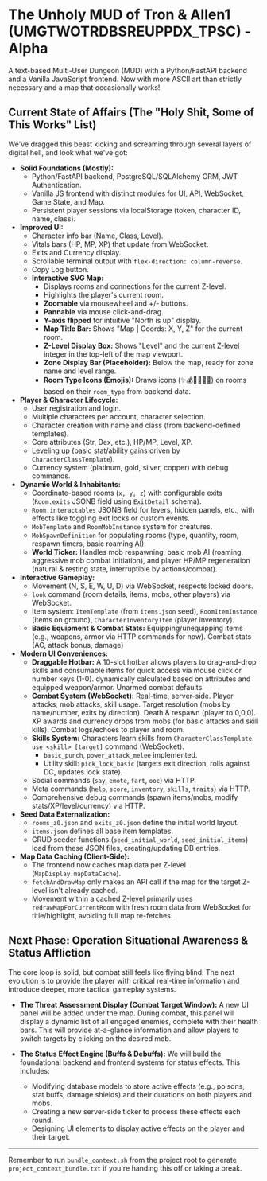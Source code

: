 # The Unholy MUD of Tron & Allen1 (UMGTWOTRDBSREUPPDX_TPSC) - Alpha

A text-based Multi-User Dungeon (MUD) with a Python/FastAPI backend and a Vanilla JavaScript frontend. Now with more ASCII art than strictly necessary and a map that occasionally works!

## Current State of Affairs (The "Holy Shit, Some of This Works" List)

We've dragged this beast kicking and screaming through several layers of digital hell, and look what we've got:

*   **Solid Foundations (Mostly):**
    *   Python/FastAPI backend, PostgreSQL/SQLAlchemy ORM, JWT Authentication.
    *   Vanilla JS frontend with distinct modules for UI, API, WebSocket, Game State, and Map.
    *   Persistent player sessions via localStorage (token, character ID, name, class).
*   **Improved UI:**
    *   Character info bar (Name, Class, Level).
    *   Vitals bars (HP, MP, XP) that update from WebSocket.
    *   Exits and Currency display.
    *   Scrollable terminal output with `flex-direction: column-reverse`.
    *   Copy Log button.
    *   **Interactive SVG Map:**
        *   Displays rooms and connections for the current Z-level.
        *   Highlights the player's current room.
        *   **Zoomable** via mousewheel and +/- buttons.
        *   **Pannable** via mouse click-and-drag.
        *   **Y-axis flipped** for intuitive "North is up" display.
        *   **Map Title Bar:** Shows "Map | Coords: X, Y, Z" for the current room.
        *   **Z-Level Display Box:** Shows "Level" and the current Z-level integer in the top-left of the map viewport.
        *   **Zone Display Bar (Placeholder):** Below the map, ready for zone name and level range.
        *   **Room Type Icons (Emojis):** Draws icons (✨💰💪🧩💀🚪) on rooms based on their `room_type` from backend data.
*   **Player & Character Lifecycle:**
    *   User registration and login.
    *   Multiple characters per account, character selection.
    *   Character creation with name and class (from backend-defined templates).
    *   Core attributes (Str, Dex, etc.), HP/MP, Level, XP.
    *   Leveling up (basic stat/ability gains driven by `CharacterClassTemplate`).
    *   Currency system (platinum, gold, silver, copper) with debug commands.
*   **Dynamic World & Inhabitants:**
    *   Coordinate-based rooms (`x, y, z`) with configurable exits (`Room.exits` JSONB field using `ExitDetail` schema).
    *   `Room.interactables` JSONB field for levers, hidden panels, etc., with effects like toggling exit locks or custom events.
    *   `MobTemplate` and `RoomMobInstance` system for creatures.
    *   `MobSpawnDefinition` for populating rooms (type, quantity, room, respawn timers, basic roaming AI).
    *   **World Ticker:** Handles mob respawning, basic mob AI (roaming, aggressive mob combat initiation), and player HP/MP regeneration (natural & resting state, interruptible by actions/combat).
*   **Interactive Gameplay:**
    *   Movement (N, S, E, W, U, D) via WebSocket, respects locked doors.
    *   `look` command (room details, items, mobs, other players) via WebSocket.
    *   Item system: `ItemTemplate` (from `items.json` seed), `RoomItemInstance` (items on ground), `CharacterInventoryItem` (player inventory).
    *   **Basic Equipment & Combat Stats:** Equipping/unequipping items (e.g., weapons, armor via HTTP commands for now). Combat stats (AC, attack bonus, damage) 
*   **Modern UI Conveniences:**
    *   **Draggable Hotbar:** A 10-slot hotbar allows players to drag-and-drop skills and consumable items for quick access via mouse click or number keys (1-0).
    dynamically calculated based on attributes and equipped weapon/armor. Unarmed combat defaults.
    *   **Combat System (WebSocket):** Real-time, server-side. Player attacks, mob attacks, skill usage. Target resolution (mobs by name/number, exits by direction). Death & respawn (player to 0,0,0). XP awards and currency drops from mobs (for basic attacks and skill kills). Combat logs/echoes to player and room.
    *   **Skills System:** Characters learn skills from `CharacterClassTemplate`. `use <skill> [target]` command (WebSocket).
        *   `basic_punch`, `power_attack_melee` implemented.
        *   Utility skill: `pick_lock_basic` (targets exit direction, rolls against DC, updates lock state).
    *   Social commands (`say`, `emote`, `fart`, `ooc`) via HTTP.
    *   Meta commands (`help`, `score`, `inventory`, `skills`, `traits`) via HTTP.
    *   Comprehensive debug commands (spawn items/mobs, modify stats/XP/level/currency) via HTTP.
*   **Seed Data Externalization:**
    *   `rooms_z0.json` and `exits_z0.json` define the initial world layout.
    *   `items.json` defines all base item templates.
    *   CRUD seeder functions (`seed_initial_world`, `seed_initial_items`) load from these JSON files, creating/updating DB entries.
*   **Map Data Caching (Client-Side):**
    *   The frontend now caches map data per Z-level (`MapDisplay.mapDataCache`).
    *   `fetchAndDrawMap` only makes an API call if the map for the target Z-level isn't already cached.
    *   Movement within a cached Z-level primarily uses `redrawMapForCurrentRoom` with fresh room data from WebSocket for title/highlight, avoiding full map re-fetches.

## Next Phase: Operation Situational Awareness & Status Affliction

The core loop is solid, but combat still feels like flying blind. The next evolution is to provide the player with critical real-time information and introduce deeper, more tactical gameplay systems.

*   **The Threat Assessment Display (Combat Target Window):** A new UI panel will be added under the map. During combat, this panel will display a dynamic list of all engaged enemies, complete with their health bars. This will provide at-a-glance information and allow players to switch targets by clicking on the desired mob.

*   **The Status Effect Engine (Buffs & Debuffs):** We will build the foundational backend and frontend systems for status effects. This includes:
    *   Modifying database models to store active effects (e.g., poisons, stat buffs, damage shields) and their durations on both players and mobs.
    *   Creating a new server-side ticker to process these effects each round.
    *   Designing UI elements to display active effects on the player and their target.

---
Remember to run `bundle_context.sh` from the project root to generate `project_context_bundle.txt` if you're handing this off or taking a break.